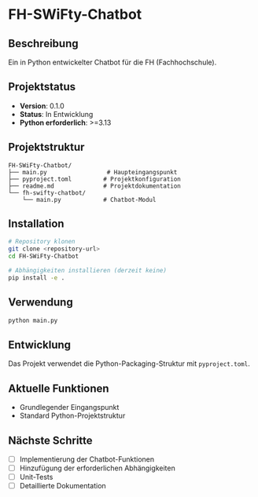 # FH-SWiFty-Chatbot

## Beschreibung
Ein in Python entwickelter Chatbot für die FH (Fachhochschule).

## Projektstatus
- **Version**: 0.1.0
- **Status**: In Entwicklung
- **Python erforderlich**: >=3.13

## Projektstruktur
```
FH-SWiFty-Chatbot/
├── main.py                 # Haupteingangspunkt
├── pyproject.toml         # Projektkonfiguration
├── readme.md              # Projektdokumentation
└── fh-swifty-chatbot/
    └── main.py            # Chatbot-Modul
```

## Installation
```bash
# Repository klonen
git clone <repository-url>
cd FH-SWiFty-Chatbot

# Abhängigkeiten installieren (derzeit keine)
pip install -e .
```

## Verwendung
```bash
python main.py
```

## Entwicklung
Das Projekt verwendet die Python-Packaging-Struktur mit `pyproject.toml`.

## Aktuelle Funktionen
- Grundlegender Eingangspunkt
- Standard Python-Projektstruktur

## Nächste Schritte
- [ ] Implementierung der Chatbot-Funktionen
- [ ] Hinzufügung der erforderlichen Abhängigkeiten
- [ ] Unit-Tests
- [ ] Detaillierte Dokumentation